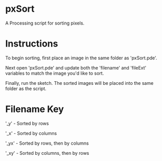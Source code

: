 pxSort
======

A Processing script for sorting pixels.


Instructions
============

To begin sorting, first place an image in the same folder as 'pxSort.pde'. 

Next open 'pxSort.pde' and update both the 'filename' and 'fileExt' variables to match the image you'd like to sort.

Finally, run the sketch. The sorted images will be placed into the same folder as the script.


Filename Key
============

'_y' - Sorted by rows

'_x' - Sorted by columns

'_yx' - Sorted by rows, then by columns

'_xy' - Sorted by columns, then by rows
